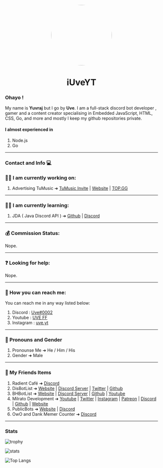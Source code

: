 <p align="center">    
    <img style="border-radius: 100px" width="200" height="200" src="https://user-images.githubusercontent.com/74107109/132131106-624ef91b-bb04-489e-985b-8bc59ee13c18.png">
</p>
<h1 align="center">iUveYT</h1>

### Ohayo !
My name is **Yuvraj** but I go by **Uve**. I am a full-stack discord bot developer , gamer and a content creator specialising in Embedded JavaScript, HTML, CSS, Go, and more and mostly I keep my github repositories private.

#### I almost experienced in
1. Node.js
2. Go
---

### Contact and Info 💻

### 👨‍💻 I am currently working on:
1. Advertising TuMusic ➜ [TuMusic Invite](https://dsc.gg/tum) | [Website](https://Tu.dreameruve.repl.co/) | [TOP.GG](https://top.gg/bot/839699231983403019/vote)

---
### 👩‍🏫 I am currently learning:
1. JDA ( Java Discord API ) ➜ [Github](https://github.com/DV8FromTheWorld/JDA) | [Discord](https://discord.gg/jda)

---
### 💰 Commission Status:
Nope.

---
### ❓ Looking for help:
Nope.

---
### 📧 How you can reach me:
You can reach me in any way listed below:
1. Discord : [Uve#0002](https://discord.gg/k8QV8EPnXB)
2. Youtube : [UVE FF](https://rotf.lol/Uve-FF)
3. Instagram : [uve.yt](https://www.instagram.com/uve.yt)

---
### 👦 Pronouns and Gender
1. Pronounse Me ➜ He / Him / His
2. Gender ➜ Male

---
### 👬 My Friends Items
1. Radient Café ➜ [Discord](https://dsc.gg/rdtc)
2. DisBotList ➜ [Website](https://disbotlist.xyz) | [Discord Server](https://discord.gg/disbotlist) | [Twitter](https://twitter.com/BotlistDis) | [Github](https://github.com/disbotlist-xyz)
3. BHBotList ➜ [Website](https://bhbotlist.xyz) | [Discord Server](https://discord.gg/wqvPjmJ36Y) | [Github](https://github.com/bhbotlist-xyz) | [Youtube](https://www.youtube.com/channel/UC8kszW3C8Qtrnn4WTegl4PQ)
4. Milrato Development ➜ [Youtube](https://www.youtube.com/c/Tomato6966) | [Twitter](https://twitter.com/MilratoDev) | [Instagram](https://www.instagram.com/MilratoDev/) | [Patreon](https://www.patreon.com/MilratoDevelopment?fan_landing=true) | [Discord](https://discord.gg/XyrqcdS) | [Github](https://github.com/Tomato6966) | [Website](https://milrato.eu)
5. PublicBots ➜ [Website](https://bot-list.publicbots.eu/) | [Discord](https://discord.gg/dT6pwYwsrf)
6. OwO and Dank Memer Counter ➜ [Discord](https://discord.gg/3h24y5zyc9)

---

### Stats
![trophy](https://github-profile-trophy.vercel.app/?username=iUveYT&theme=gruvbox)

![stats](https://github-readme-stats.vercel.app/api?username=iUveYT&show_icons=true&theme=radical) 

![Top Langs](https://github-readme-stats.vercel.app/api/top-langs/?username=iUveYT&layout=compact&show_icons=true&title_color=fff&icon_color=79ff97&text_color=9f9f9f&bg_color=151515)
# 

